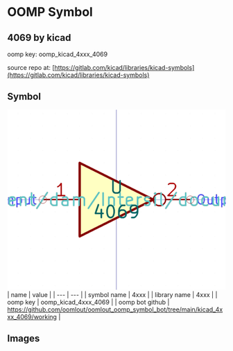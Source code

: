 # OOMP Symbol  
## 4069  by kicad  
  
oomp key: oomp_kicad_4xxx_4069  
  
source repo at: [https://gitlab.com/kicad/libraries/kicad-symbols](https://gitlab.com/kicad/libraries/kicad-symbols)  
## Symbol  
  
[![working.png](working_600.png)](working.png)  
| name | value | 
| --- | --- | 
| symbol name | 4xxx | 
| library name | 4xxx | 
| oomp key | oomp_kicad_4xxx_4069 | 
| oomp bot github | https://github.com/oomlout/oomlout_oomp_symbol_bot/tree/main/kicad_4xxx_4069/working | 
## Images  
